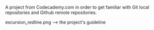 A project from Codecademy.com in order to get familiar with Git local repositories and Github remote repositories. 

excursion_redline.png --> the project's guideline
